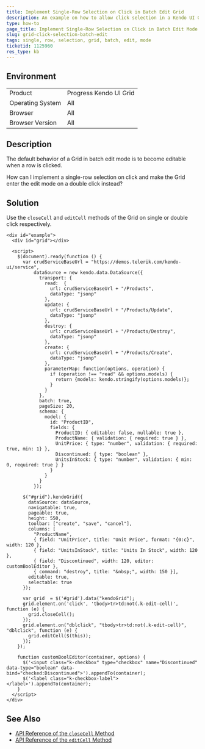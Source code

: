 ```yaml
---
title: Implement Single-Row Selection on Click in Batch Edit Grid
description: An example on how to allow click selection in a Kendo UI Grid in batch edit mode.
type: how-to
page_title: Implement Single-Row Selection on Click in Batch Edit Mode | Kendo UI Grid for jQuery
slug: grid-click-selection-batch-edit
tags: single, row, selection, grid, batch, edit, mode
ticketid: 1125960
res_type: kb
---
```


## Environment

<table>
 <tr>
  <td>Product</td>
  <td>Progress Kendo UI Grid</td>
 </tr>
 <tr>
  <td>Operating System</td>
  <td>All</td>
 </tr>
 <tr>
  <td>Browser</td>
  <td>All</td>
 </tr>
 <tr>
  <td>Browser Version</td>
  <td>All</td>
 </tr>
</table>

## Description

The default behavior of a Grid in batch edit mode is to become editable when a row is clicked.

How can I implement a single-row selection on click and make the Grid enter the edit mode on a double click instead?

## Solution

Use the `closeCell` and `editCell` methods of the Grid on single or double click respectively.

```dojo
<div id="example">
  <div id="grid"></div>

  <script>
    $(document).ready(function () {
      var crudServiceBaseUrl = "https://demos.telerik.com/kendo-ui/service",
          dataSource = new kendo.data.DataSource({
            transport: {
              read:  {
                url: crudServiceBaseUrl + "/Products",
                dataType: "jsonp"
              },
              update: {
                url: crudServiceBaseUrl + "/Products/Update",
                dataType: "jsonp"
              },
              destroy: {
                url: crudServiceBaseUrl + "/Products/Destroy",
                dataType: "jsonp"
              },
              create: {
                url: crudServiceBaseUrl + "/Products/Create",
                dataType: "jsonp"
              },
              parameterMap: function(options, operation) {
                if (operation !== "read" && options.models) {
                  return {models: kendo.stringify(options.models)};
                }
              }
            },
            batch: true,
            pageSize: 20,
            schema: {
              model: {
                id: "ProductID",
                fields: {
                  ProductID: { editable: false, nullable: true },
                  ProductName: { validation: { required: true } },
                  UnitPrice: { type: "number", validation: { required: true, min: 1} },
                  Discontinued: { type: "boolean" },
                  UnitsInStock: { type: "number", validation: { min: 0, required: true } }
                }
              }
            }
          });

      $("#grid").kendoGrid({
        dataSource: dataSource,
        navigatable: true,
        pageable: true,
        height: 550,
        toolbar: ["create", "save", "cancel"],
        columns: [
          "ProductName",
          { field: "UnitPrice", title: "Unit Price", format: "{0:c}", width: 120 },
          { field: "UnitsInStock", title: "Units In Stock", width: 120 },
          { field: "Discontinued", width: 120, editor: customBoolEditor },
          { command: "destroy", title: "&nbsp;", width: 150 }],
        editable: true,
        selectable: true
      });

      var grid  = $('#grid').data("kendoGrid");
      grid.element.on('click', 'tbody>tr>td:not(.k-edit-cell)', function (e) {
        grid.closeCell();
      });
      grid.element.on("dblclick", "tbody>tr>td:not(.k-edit-cell)", "dblclick", function (e) {
        grid.editCell($(this));
      });
    });

    function customBoolEditor(container, options) {
      $('<input class="k-checkbox" type="checkbox" name="Discontinued" data-type="boolean" data-bind="checked:Discontinued">').appendTo(container);
      $('<label class="k-checkbox-label">​</label>').appendTo(container);
    }
  </script>
</div>
```

## See Also

* [API Reference of the `closeCell` Method](https://docs.telerik.com/kendo-ui/api/javascript/ui/grid/methods/closecell)
* [API Reference of the `editCell` Method](https://docs.telerik.com/kendo-ui/api/javascript/ui/grid/methods/editcell)
